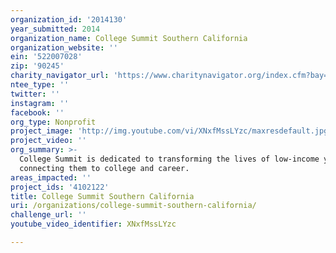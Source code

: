 ```yaml
---
organization_id: '2014130'
year_submitted: 2014
organization_name: College Summit Southern California
organization_website: ''
ein: '522007028'
zip: '90245'
charity_navigator_url: 'https://www.charitynavigator.org/index.cfm?bay=search.profile&ein=522007028'
ntee_type: ''
twitter: ''
instagram: ''
facebook: ''
org_type: Nonprofit
project_image: 'http://img.youtube.com/vi/XNxfMssLYzc/maxresdefault.jpg'
project_video: ''
org_summary: >-
  College Summit is dedicated to transforming the lives of low-income youth by
  connecting them to college and career.
areas_impacted: ''
project_ids: '4102122'
title: College Summit Southern California
uri: /organizations/college-summit-southern-california/
challenge_url: ''
youtube_video_identifier: XNxfMssLYzc

---
```

